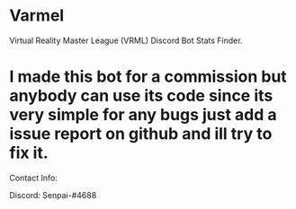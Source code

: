 # Varmel
Virtual Reality Master League (VRML) Discord Bot Stats Finder. 

# I made this bot for a commission but anybody can use its code  since its very simple for any bugs just add a issue report on  github and ill try to fix it.

Contact Info:

Discord: Senpai-#4688

